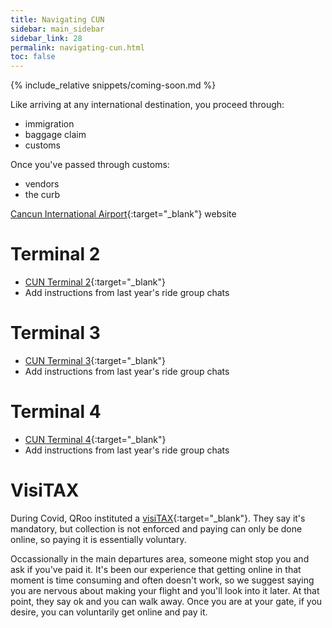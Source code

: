 ```yaml
---
title: Navigating CUN
sidebar: main_sidebar
sidebar_link: 28
permalink: navigating-cun.html
toc: false
---
```


{% include_relative snippets/coming-soon.md %}

Like arriving at any international destination, you proceed through:
* immigration
* baggage claim
* customs

Once you've passed through customs:
* vendors
* the curb
  

[Cancun International Airport](https://www.cancunairport.com/){:target="_blank"} website

# Terminal 2
* [CUN Terminal 2](https://www.cancunairport.com/terminal-2.html){:target="_blank"}
* Add instructions from last year's ride group chats

# Terminal 3
* [CUN Terminal 3](https://www.cancunairport.com/terminal-3.html){:target="_blank"}
* Add instructions from last year's ride group chats

# Terminal 4
* [CUN Terminal 4](https://www.cancunairport.com/terminal-4.html){:target="_blank"}
* Add instructions from last year's ride group chats

# VisiTAX
During Covid, QRoo instituted a [visiTAX](https://www.cancunairport.com/visitax){:target="_blank"}. They say it's mandatory, but collection is not enforced and paying can only be done online, so paying it is essentially voluntary.

Occassionally in the main departures area, someone might stop you and ask if you've paid it. It's been our experience that getting online in that moment is time consuming and often doesn't work, so we suggest saying you are nervous about making your flight and you'll look into it later. At that point, they say ok and you can walk away. Once you are at your gate, if you desire, you can voluntarily get online and pay it.